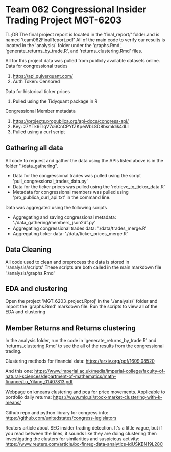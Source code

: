 # Team 062 Congressional Insider Trading Project MGT-6203

TL;DR
The final project report is located in the 'final_report/' folder and is named 'team062FinalReport.pdf'
All of the main code to verify our results is located in the 'analysis/' folder under the 'graphs.Rmd', 'generate_returns_by_trade.R', and 'returns_clustering.Rmd' files.

All for this project data was pulled from publicly available datasets online.
Data for congressional trades
 1. https://api.quiverquant.com/
 2. Auth Token: Censored

Data for historical ticker prices
 1. Pulled using the Tidyquant package in R

Congressional Member metadata
 1. https://projects.propublica.org/api-docs/congress-api/
 2. Key: z7YTk9TlqV7c6CnCPYfZKpeWbL8D8bsmldik4dLI
 3. Pulled using a curl script

## Gathering all data

All code to request and gather the data using the APIs listed above is in the folder "./data_gathering". 
* Data for the congressional trades was pulled using the script 'pull_congressional_trades_data.py'
* Data for the ticker prices was pulled using the 'retrieve_tq_ticker_data.R'
* Metadata for congressional members was pulled using 'pro_publica_curl_api.txt' in the command line.

Data was aggregated using the following scripts
* Aggregating and saving congressional metadata: './data_gathering/members_json2df.py'
* Aggregating congressional trades data: './data/trades_merge.R'
* Aggregating ticker data: './data/ticker_prices_merge.R'

## Data Cleaning

All code used to clean and preprocess the data is stored in './analysis/scripts'
These scripts are both called in the main markdown file './analysis/graphs.Rmd'

## EDA and clustering
Open the project 'MGT_6203_project.Rproj' in the './analysis/' folder and import the 'graphs.Rmd' markdown file.
Run the scripts to view all of the EDA and clustering

## Member Returns and Returns clustering
In the analysis folder, run the code in 'generate_returns_by_trade.R' and 'returns_clustering.Rmd' to see the all of the results from the congressional trading.


Clustering methods for financial data: https://arxiv.org/pdf/1609.08520

And this one:
https://www.imperial.ac.uk/media/imperial-college/faculty-of-natural-sciences/department-of-mathematics/math-finance/Lu_Yilang_01407813.pdf

Webpage on kmeans clustering and pca for price movements. Applicable to portfolio daily returns: https://www.mlq.ai/stock-market-clustering-with-k-means/

Github repo and python library for congress info: https://github.com/unitedstates/congress-legislators

Reuters article about SEC insider trading detection. It's a little vague, but if you read between the lines, it sounds like they are doing clustering then investigating the clusters for similarities and suspicious activity: https://www.reuters.com/article/bc-finreg-data-analytics-idUSKBN19L28C
